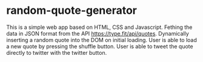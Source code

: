 # random-quote-generator
This is a simple web app based on HTML, CSS and Javascript.
  Fething the data in JSON format from the API https://type.fit/api/quotes.
  Dynamically inserting a random quote into the DOM on initial loading.
  User is able to load a new quote by pressing the shuffle button.
  User is able to tweet the quote directly to twitter with the twitter button.
